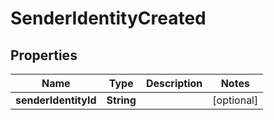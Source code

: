 

# SenderIdentityCreated


## Properties

| Name | Type | Description | Notes |
|------------ | ------------- | ------------- | -------------|
|**senderIdentityId** | **String** |  |  [optional] |



